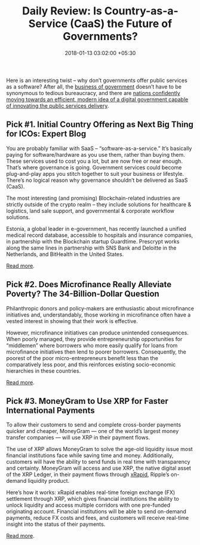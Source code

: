 ﻿---
title: 'Daily Review: Is Country-as-a-Service (CaaS) the Future of Governments?'
date: 2018-01-13 03:02:00 +05:30
tags:
- e-government
- government
- SaaS
- CaaS
- ICO
- microfinance
- entrepreneurship
- small business
- payments
- FX
Image: "/uploads/estonia.jpg"
Person: Elena Mesropyan
category:
- Enabling Technologies
- Authentication & Security
- Payments
- Blockchain
Companies:
- Ripple
- MoneyGram
- Prescrypt
Markets:
- Estonia
- Europe
- US
- North America
---

Here is an interesting twist – why don’t governments offer public services as a software? After all, the [business of government](https://letstalkpayments.com/enhancing-the-business-of-government-by-bringing-innovation-to-the-public-sector/) doesn’t have to be synonymous to tedious bureaucracy, and there are [nations confidently moving towards an efficient, modern idea of a digital government capable of innovating the public services delivery](https://letstalkpayments.com/9-reasons-to-launch-expand-startup-in-estonia/).

## Pick #1. Initial Country Offering as Next Big Thing for ICOs: Expert Blog

You are probably familiar with SaaS – “software-as-a-service.” It’s basically paying for software/hardware as you use them, rather than buying them. These services used to cost you a lot, but are now free or near enough. That’s where governance is going. Government services could become plug-and-play apps you stitch together to suit your business or lifestyle. There’s no logical reason why governance shouldn’t be delivered as SaaS (CaaS).

The most interesting (and promising) Blockchain-related industries are strictly outside of the crypto realm – they include solutions for healthcare & logistics, land sale support, and governmental & corporate workflow solutions.

Estonia, a global leader in e-government, has recently launched a unified medical record database, accessible to hospitals and insurance companies, in partnership with the Blockchain startup Guardtime. Prescrypt works along the same lines in partnership with SNS Bank and Deloitte in the Netherlands, and BitHealth in the United States.

[Read more](https://cointelegraph.com/news/initial-country-offering-as-next-big-thing-for-icos-expert-blog).

## Pick #2. Does Microfinance Really Alleviate Poverty? The 34-Billion-Dollar Question

Philanthropic donors and policy-makers are enthusiastic about microfinance initiatives and, understandably, those working in microfinance often have a vested interest in showing that their work is effective.

However, microfinance initiatives can produce unintended consequences. When poorly managed, they provide entrepreneurship opportunities for “middlemen” where borrowers who more easily qualify for loans from microfinance initiatives then lend to poorer borrowers. Consequently, the poorest of the poor micro-entrepreneurs benefit less than the comparatively less poor, and this reinforces existing socio-economic hierarchies in these countries.

[Read more](https://theconversation.com/does-microfinance-really-alleviate-poverty-the-34-billion-dollar-question-87475).

## Pick #3. MoneyGram to Use XRP for Faster International Payments

To allow their customers to send and complete cross-border payments quicker and cheaper, MoneyGram — one of the world’s largest money transfer companies — will use XRP in their payment flows.

The use of XRP allows MoneyGram to solve the age-old liquidity issue most financial institutions face while saving time and money. Additionally, customers will have the ability to send funds in real time with transparency and certainty. MoneyGram will access and use XRP, the native digital asset of the XRP Ledger, in their payment flows through [xRapid](https://ripple.com/solutions/source-liquidity/), Ripple’s on-demand liquidity product.

Here’s how it works: xRapid enables real-time foreign exchange (FX) settlement through XRP, which gives financial institutions the ability to unlock liquidity and access multiple corridors with one pre-funded originating account. Financial institutions will be able to send on-demand payments, reduce FX costs and fees, and customers will receive real-time insight into the status of their payments.

[Read more](https://ripple.com/insights/moneygram-use-xrp-faster-international-payments/).
